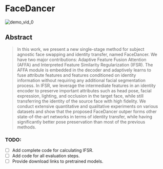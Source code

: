 # FaceDancer
![demo_vid_0](133_to_4.gif)
## Abstract
>In this work, we present a new single-stage method for
>subject agnostic face swapping and identity transfer, named
>FaceDancer. We have two major contributions: Adaptive
>Feature Fusion Attention (AFFA) and Interpreted Feature
>Similarity Regularization (IFSR). The AFFA module is embedded
> in the decoder and adaptively learns to fuse attribute
> features and features conditioned on identity information
> without requiring any additional facial segmentation process.
>In IFSR, we leverage the intermediate features
> in an identity encoder to preserve important attributes
> such as head pose, facial expression, lighting, and occlusion
> in the target face, while still transferring the identity
> of the source face with high fidelity. We conduct extensive
> quantitative and qualitative experiments on various
> datasets and show that the proposed FaceDancer outper
> forms other state-of-the-art networks in terms of identity
> transfer, while having significantly better pose preservation
> than most of the previous methods.
### TODO:
- [ ] Add complete code for calculating IFSR.
- [ ] Add code for all evaluation steps.
- [ ] Provide download links to pretrained models.
